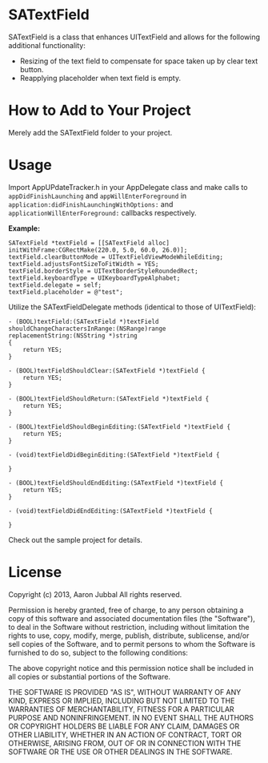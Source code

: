 SATextField
===========

SATextField is a class that enhances UITextField and allows for the following additional functionality:

- Resizing of the text field to compensate for space taken up by clear text button.
- Reapplying placeholder when text field is empty.

How to Add to Your Project
==========================

Merely add the SATextField folder to your project.

Usage
=====

Import AppUPdateTracker.h in your AppDelegate class and make calls to `appDidFinishLaunching` 
and `appWillEnterForeground` in `application:didFinishLaunchingWithOptions:` and
`applicationWillEnterForeground:` callbacks respectively.

**Example:**
```
SATextField *textField = [[SATextField alloc] initWithFrame:CGRectMake(220.0, 5.0, 60.0, 26.0)];
textField.clearButtonMode = UITextFieldViewModeWhileEditing;
textField.adjustsFontSizeToFitWidth = YES;
textField.borderStyle = UITextBorderStyleRoundedRect;
textField.keyboardType = UIKeyboardTypeAlphabet;
textField.delegate = self;
textField.placeholder = @"test";
```
Utilize the SATextFieldDelegate methods (identical to those of UITextField):
```
- (BOOL)textField:(SATextField *)textField
shouldChangeCharactersInRange:(NSRange)range
replacementString:(NSString *)string
{
    return YES;
}

- (BOOL)textFieldShouldClear:(SATextField *)textField {
    return YES;
}

- (BOOL)textFieldShouldReturn:(SATextField *)textField {
    return YES;
}

- (BOOL)textFieldShouldBeginEditing:(SATextField *)textField {
    return YES;
}

- (void)textFieldDidBeginEditing:(SATextField *)textField {

}

- (BOOL)textFieldShouldEndEditing:(SATextField *)textField {
    return YES;
}

- (void)textFieldDidEndEditing:(SATextField *)textField {

}

```

Check out the sample project for details.

License
=======

Copyright (c) 2013, Aaron Jubbal
All rights reserved.
 
Permission is hereby granted, free of charge, to any person
obtaining a copy of this software and associated documentation
files (the "Software"), to deal in the Software without
restriction, including without limitation the rights to use,
copy, modify, merge, publish, distribute, sublicense, and/or sell
copies of the Software, and to permit persons to whom the
Software is furnished to do so, subject to the following
conditions:
 
The above copyright notice and this permission notice shall be
included in all copies or substantial portions of the Software.
 
THE SOFTWARE IS PROVIDED "AS IS", WITHOUT WARRANTY OF ANY KIND,
EXPRESS OR IMPLIED, INCLUDING BUT NOT LIMITED TO THE WARRANTIES
OF MERCHANTABILITY, FITNESS FOR A PARTICULAR PURPOSE AND
NONINFRINGEMENT. IN NO EVENT SHALL THE AUTHORS OR COPYRIGHT
HOLDERS BE LIABLE FOR ANY CLAIM, DAMAGES OR OTHER LIABILITY,
WHETHER IN AN ACTION OF CONTRACT, TORT OR OTHERWISE, ARISING
FROM, OUT OF OR IN CONNECTION WITH THE SOFTWARE OR THE USE OR
OTHER DEALINGS IN THE SOFTWARE.

